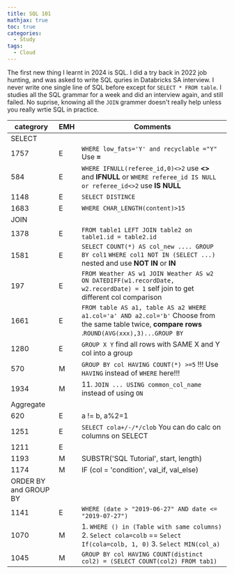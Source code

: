 ```yaml
---
title: SQL 101
mathjax: true
toc: true
categories:
  - Study
tags:
  - Cloud
---
```


The first new thing I learnt in 2024 is SQL. I did a try back in 2022 job hunting, and was asked to write SQL quries in Databricks SA interview. I never write one single line of SQL before except for `SELECT * FROM table`. 
I studies all the SQL grammar for a week and did an interview again, and still failed. No suprise, knowing all the `JOIN` grammer doesn't really help unless you really wrtie SQL in practice. 

| categrory| EMH | Comments|
|---|---|--|
|SELECT|||
|1757|E| `WHERE low_fats='Y' and recyclable ="Y"` Use **=**|
|584|E|`WHERE IFNULL(referee_id,0)<>2` use **<>** and **IFNULL** or `WHERE referee_id IS NULL or referee_id<>2` use **IS NULL** |  
|1148|E|`SELECT DISTINCE`|
|1683|E|`WHERE CHAR_LENGTH(content)>15`|
|JOIN|||
|1378|E|`FROM table1 LEFT JOIN table2 on table1.id = table2.id`|
|1581|E|`SELECT COUNT(*) AS col_new .... GROUP BY col1` `WHERE col1 NOT IN (SELECT ...)` nested and use **NOT IN** or **IN**  |
|197|E|`FROM Weather AS w1 JOIN Weather AS w2 ON DATEDIFF(w1.recordDate, w2.recordDate) = 1` self join to get different col comparison  |
|1661|E|  `FROM table AS a1, table AS a2 WHERE a1.col='a' AND a2.col='b'` Choose from the same table twice, **compare rows** .`ROUND(AVG(xxx),3)...GROUP BY` |
|1280|E| `GROUP X Y` find all rows with SAME X and Y col into a group|
|570|M|`GROUP BY col HAVING COUNT(*) >=5` !!! Use `HAVING` instead of `WHERE` here!!!|
|1934|M|11. `JOIN ... USING common_col_name` instead of using `ON`|
|Aggregate|||
|620|E| a != b, a%2=1|
|1251|E| `SELECT cola+/-/*/clob` You can do calc on columns on SELECT |
|1211|E|| `SUM(CASE WHEN col_a > 100 THEN col_b ELSE 0 END)`|
|1193|M| SUBSTR('SQL Tutorial', start, length)|
|1174|M| IF (col = 'condition', val_if, val_else)|
|ORDER BY and GROUP BY|||
|1141|E| `WHERE (date > "2019-06-27" AND date <= "2019-07-27")`|
|1070|M| 1. `WHERE () in (Table with same columns)` 2. `Select cola=colb` == `Select If(cola=colb, 1, 0)` 3. `Select MIN(col_a)`|
|1045|M| `GROUP BY col HAVING COUNT(distinct col2) = (SELECT COUNT(col2) FROM tab1)`